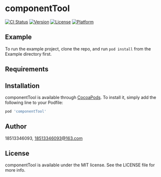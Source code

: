 # componentTool

[![CI Status](https://img.shields.io/travis/18513346093/componentTool.svg?style=flat)](https://travis-ci.org/18513346093/componentTool)
[![Version](https://img.shields.io/cocoapods/v/componentTool.svg?style=flat)](https://cocoapods.org/pods/componentTool)
[![License](https://img.shields.io/cocoapods/l/componentTool.svg?style=flat)](https://cocoapods.org/pods/componentTool)
[![Platform](https://img.shields.io/cocoapods/p/componentTool.svg?style=flat)](https://cocoapods.org/pods/componentTool)

## Example

To run the example project, clone the repo, and run `pod install` from the Example directory first.

## Requirements

## Installation

componentTool is available through [CocoaPods](https://cocoapods.org). To install
it, simply add the following line to your Podfile:

```ruby
pod 'componentTool'
```

## Author

18513346093, 18513346093@163.com

## License

componentTool is available under the MIT license. See the LICENSE file for more info.
